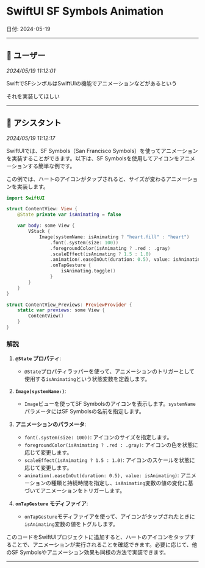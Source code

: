 # SwiftUI SF Symbols Animation

日付: 2024-05-19

---

## 👤 ユーザー
*2024/05/19 11:12:01*

SwiftでSFシンボルはSwiftUIの機能でアニメーションなどがあるという

それを実装してほしい

---

## 🤖 アシスタント
*2024/05/19 11:12:17*

SwiftUIでは、SF Symbols（San Francisco Symbols）を使ってアニメーションを実装することができます。以下は、SF Symbolsを使用してアイコンをアニメーションする簡単な例です。

この例では、ハートのアイコンがタップされると、サイズが変わるアニメーションを実装します。

```swift
import SwiftUI

struct ContentView: View {
    @State private var isAnimating = false

    var body: some View {
        VStack {
            Image(systemName: isAnimating ? "heart.fill" : "heart")
                .font(.system(size: 100))
                .foregroundColor(isAnimating ? .red : .gray)
                .scaleEffect(isAnimating ? 1.5 : 1.0)
                .animation(.easeInOut(duration: 0.5), value: isAnimating)
                .onTapGesture {
                    isAnimating.toggle()
                }
        }
    }
}

struct ContentView_Previews: PreviewProvider {
    static var previews: some View {
        ContentView()
    }
}
```

### 解説

1. **`@State` プロパティ**:
    - `@State`プロパティラッパーを使って、アニメーションのトリガーとして使用する`isAnimating`という状態変数を定義します。

2. **`Image(systemName:)`**:
    - `Image`ビューを使ってSF Symbolsのアイコンを表示します。`systemName`パラメータにはSF Symbolsの名前を指定します。

3. **アニメーションのパラメータ**:
    - `font(.system(size: 100))`: アイコンのサイズを指定します。
    - `foregroundColor(isAnimating ? .red : .gray)`: アイコンの色を状態に応じて変更します。
    - `scaleEffect(isAnimating ? 1.5 : 1.0)`: アイコンのスケールを状態に応じて変更します。
    - `animation(.easeInOut(duration: 0.5), value: isAnimating)`: アニメーションの種類と持続時間を指定し、`isAnimating`変数の値の変化に基づいてアニメーションをトリガーします。

4. **`onTapGesture` モディファイア**:
    - `onTapGesture`モディファイアを使って、アイコンがタップされたときに`isAnimating`変数の値をトグルします。

このコードをSwiftUIプロジェクトに追加すると、ハートのアイコンをタップすることで、アニメーションが実行されることを確認できます。必要に応じて、他のSF Symbolsやアニメーション効果も同様の方法で実装できます。

---
